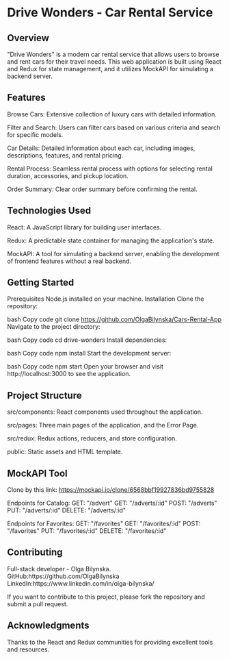 <h1>Drive Wonders - Car Rental Service</h1>

<h2>Overview</h2>
"Drive Wonders" is a modern car rental service that allows users to browse and rent cars for their travel needs. This web application is built using React and Redux for state management, and it utilizes MockAPI for simulating a backend server.

<h2>Features</h2>

Browse Cars: Extensive collection of luxury cars with detailed information.

Filter and Search: Users can filter cars based on various criteria and search for specific models.

Car Details: Detailed information about each car, including images, descriptions, features, and rental pricing.

Rental Process: Seamless rental process with options for selecting rental duration, accessories, and pickup location.

Order Summary: Clear order summary before confirming the rental.

<h2>Technologies Used</h2>
React: A JavaScript library for building user interfaces.

Redux: A predictable state container for managing the application's state.

MockAPI: A tool for simulating a backend server, enabling the development of frontend features without a real backend.

<h2>Getting Started</h2>
Prerequisites
Node.js installed on your machine.
Installation
Clone the repository:

bash
Copy code
git clone https://github.com/OlgaBilynska/Cars-Rental-App
Navigate to the project directory:

bash
Copy code
cd drive-wonders
Install dependencies:

bash
Copy code
npm install
Start the development server:

bash
Copy code
npm start
Open your browser and visit http://localhost:3000 to see the application.

<h2>Project Structure</h2>
src/components: React components used throughout the application.

src/pages: Three main pages of the application, and the Error Page.

src/redux: Redux actions, reducers, and store configuration.

public: Static assets and HTML template.

<h2>MockAPI Tool</h2>

Clone by this link: https://mockapi.io/clone/6568bbf19927836bd9755828

Endpoints for Catalog:
GET: "/advert"
GET: "/adverts/:id"
POST: "/adverts"
PUT: "/adverts/:id"
DELETE: "/adverts/:id"

Endpoints for Favorites:
GET: "/favorites"
GET: "/favorites/:id"
POST: "/favorites"
PUT: "/favorites/:id"
DELETE: "/favorites/:id"

<h2>Contributing</h2>
Full-stack developer - Olga Bilynska.
GitHub:https://github.com/OlgaBilynska
LinkedIn:https://www.linkedin.com/in/olga-bilynska/

If you want to contribute to this project, please fork the repository and submit a pull request.

<h2>Acknowledgments</h2>
Thanks to the React and Redux communities for providing excellent tools and resources.
